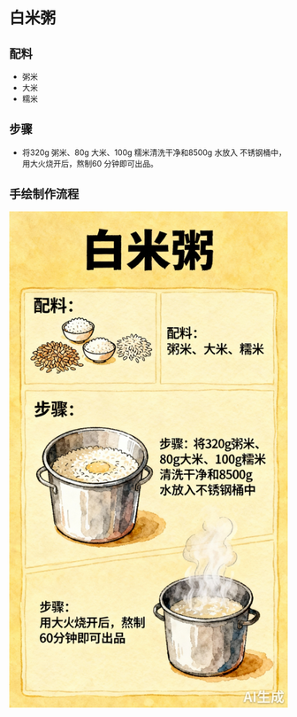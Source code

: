 # 白米粥

## 配料

- 粥米
- 大米
- 糯米

## 步骤

- 将320g 粥米、80g 大米、100g 糯米清洗干净和8500g 水放入
  不锈钢桶中，用大火烧开后，熬制60 分钟即可出品。

## 手绘制作流程

![手绘制作流程](../images/早餐/白米粥.jpg)
